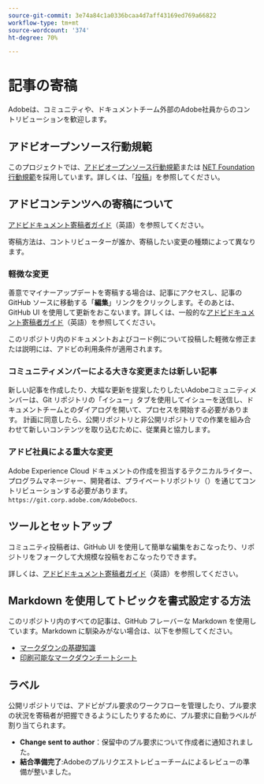 ```yaml
---
source-git-commit: 3e74a84c1a0336bcaa4d7aff43169ed769a66822
workflow-type: tm+mt
source-wordcount: '374'
ht-degree: 70%

---
```

# 記事の寄稿

Adobeは、コミュニティや、ドキュメントチーム外部のAdobe社員からのコントリビューションを歓迎します。

## アドビオープンソース行動規範

このプロジェクトでは、[アドビオープンソース行動規範](code-of-conduct.md)または [NET Foundation 行動規範](https://dotnetfoundation.org/about/policies/code-of-conduct)を採用しています。詳しくは、「[投稿](contributing.md)」を参照してください。

## アドビコンテンツへの寄稿について

[アドビドキュメント寄稿者ガイド](https://experienceleague.adobe.com/ja/docs/contributor/contributor-guide/introduction)（英語）を参照してください。

寄稿方法は、コントリビューターが誰か、寄稿したい変更の種類によって異なります。

### 軽微な変更

善意でマイナーアップデートを寄稿する場合は、記事にアクセスし、記事の GitHub ソースに移動する「**編集**」リンクをクリックします。そのあとは、GitHub UI を使用して更新をおこないます。詳しくは、一般的な[アドビドキュメント寄稿者ガイド](https://experienceleague.adobe.com/ja/docs/contributor/contributor-guide/introduction)（英語）を参照してください。

このリポジトリ内のドキュメントおよびコード例について投稿した軽微な修正または説明には、アドビの利用条件が適用されます。

### コミュニティメンバーによる大きな変更または新しい記事

新しい記事を作成したり、大幅な更新を提案したりしたいAdobeコミュニティメンバーは、Git リポジトリの「イシュー」タブを使用してイシューを送信し、ドキュメントチームとのダイアログを開いて、プロセスを開始する必要があります。 計画に同意したら、公開リポジトリと非公開リポジトリでの作業を組み合わせて新しいコンテンツを取り込むために、従業員と協力します。

<!--
If you submit a pull request with significant changes to documentation and code examples, you'll see a message in the pull request asking you to submit an online contribution license agreement (CLA). We need you to complete the online form before we can review your pull request.
-->

### アドビ社員による重大な変更

Adobe Experience Cloud ドキュメントの作成を担当するテクニカルライター、プログラムマネージャー、開発者は、プライベートリポジトリ（）を通じてコントリビューションする必要があります。 `https://git.corp.adobe.com/AdobeDocs`.

<!--Employees from other parts of the Adobe world should use the public repo for minor updates.-->

## ツールとセットアップ

コミュニティ投稿者は、GitHub UI を使用して簡単な編集をおこなったり、リポジトリをフォークして大規模な投稿をおこなったりできます。

詳しくは、[アドビドキュメント寄稿者ガイド](https://experienceleague.adobe.com/ja/docs/contributor/contributor-guide/introduction)（英語）を参照してください。

## Markdown を使用してトピックを書式設定する方法

このリポジトリ内のすべての記事は、GitHub フレーバーな Markdown を使用しています。Markdown に馴染みがない場合は、以下を参照してください。

* [マークダウンの基礎知識](https://docs.github.com/en/get-started/writing-on-github/getting-started-with-writing-and-formatting-on-github)
* [印刷可能なマークダウンチートシート](https://enterprise.github.com/downloads/en/markdown-cheatsheet.pdf)

## ラベル

公開リポジトリでは、アドビがプル要求のワークフローを管理したり、プル要求の状況を寄稿者が把握できるようにしたりするために、プル要求に自動ラベルが割り当てられます。

* **Change sent to author**：保留中のプル要求について作成者に通知されました。
* **結合準備完了**:Adobeのプルリクエストレビューチームによるレビューの準備が整いました。
